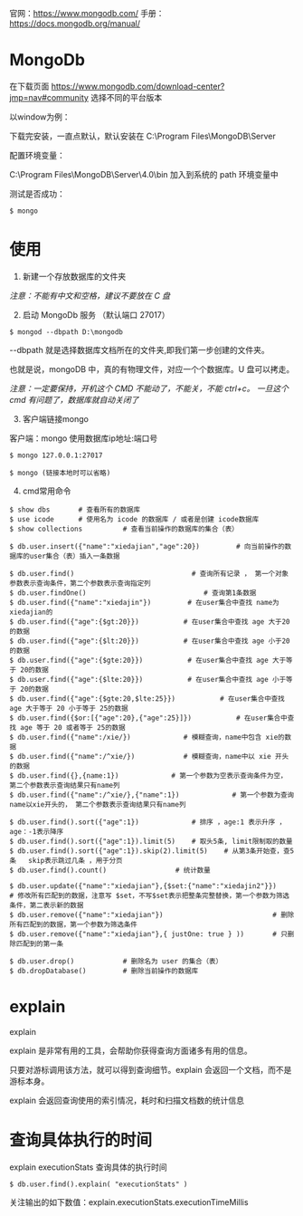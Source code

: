 

官网：https://www.mongodb.com/
手册：https://docs.mongodb.org/manual/



# MongoDb

在下载页面 https://www.mongodb.com/download-center?jmp=nav#community 选择不同的平台版本


以window为例：

下载完安装，一直点默认，默认安装在 C:\Program Files\MongoDB\Server

配置环境变量：

C:\Program Files\MongoDB\Server\4.0\bin 加入到系统的 path 环境变量中

测试是否成功：

```
$ mongo
```



# 使用

1. 新建一个存放数据库的文件夹

*注意：不能有中文和空格，建议不要放在 C 盘*


2. 启动 MongoDb 服务 （默认端口 27017）

```
$ mongod --dbpath D:\mongodb
```

--dbpath 就是选择数据库文档所在的文件夹,即我们第一步创建的文件夹。

也就是说，mongoDB 中，真的有物理文件，对应一个个数据库。U 盘可以拷走。

*注意：一定要保持，开机这个 CMD 不能动了，不能关，不能 ctrl+c。 一旦这个 cmd 有问题了，数据库就自动关闭了*


3. 客户端链接mongo 

客户端：mongo 使用数据库ip地址:端口号  

```
$ mongo 127.0.0.1:27017 

$ mongo (链接本地时可以省略) 
```


4. cmd常用命令

```
$ show dbs       # 查看所有的数据库
$ use icode      # 使用名为 icode 的数据库 / 或者是创建 icode数据库  
$ show collections          # 查看当前操作的数据库的集合（表）
 
$ db.user.insert({"name":"xiedajian","age":20})         # 向当前操作的数据库的user集合（表）插入一条数据

$ db.user.find()                             # 查询所有记录 ， 第一个对象参数表示查询条件，第二个参数表示查询指定列
$ db.user.findOne()                             # 查询第1条数据
$ db.user.find({"name":"xiedajin"})         # 在user集合中查找 name为xiedajian的
$ db.user.find({"age":{$gt:20}})           # 在user集合中查找 age 大于20的数据
$ db.user.find({"age":{$lt:20}})           # 在user集合中查找 age 小于20的数据
$ db.user.find({"age":{$gte:20}})           # 在user集合中查找 age 大于等于 20的数据
$ db.user.find({"age":{$lte:20}})           # 在user集合中查找 age 小于等于 20的数据
$ db.user.find({"age":{$gte:20,$lte:25}})           # 在user集合中查找 age 大于等于 20 小于等于 25的数据
$ db.user.find({$or:[{"age":20},{"age":25}]})           # 在user集合中查找 age 等于 20 或者等于 25的数据
$ db.user.find({"name":/xie/})             # 模糊查询，name中包含 xie的数据  
$ db.user.find({"name":/^xie/})            # 模糊查询，name中以 xie 开头的数据  
$ db.user.find({},{name:1})             # 第一个参数为空表示查询条件为空， 第二个参数表示查询结果只有name列
$ db.user.find({"name":/^xie/},{"name":1})             # 第一个参数为查询name以xie开头的， 第二个参数表示查询结果只有name列

$ db.user.find().sort({"age":1})             # 排序 ，age:1 表示升序 ， age：-1表示降序
$ db.user.find().sort({"age":1}).limit(5)    # 取头5条, limit限制取的数量
$ db.user.find().sort({"age":1}).skip(2).limit(5)    # 从第3条开始查，查5条   skip表示跳过几条 ，用于分页
$ db.user.find().count()                 # 统计数量

$ db.user.update({"name":"xiedajian"},{$set:{"name":"xiedajin2"}})          # 修改所有匹配到的数据，注意写 $set，不写$set表示把整条完整替换，第一个参数为筛选条件，第二表示新的数据
$ db.user.remove({"name":"xiedajian"})                           # 删除所有匹配到的数据，第一个参数为筛选条件
$ db.user.remove({"name":"xiedajian"},{ justOne: true } ))       # 只删除匹配到的第一条

$ db.user.drop()            # 删除名为 user 的集合（表）
$ db.dropDatabase()         # 删除当前操作的数据库

```





# explain

explain

explain 是非常有用的工具，会帮助你获得查询方面诸多有用的信息。

只要对游标调用该方法，就可以得到查询细节。explain 会返回一个文档，而不是游标本身。

explain 会返回查询使用的索引情况，耗时和扫描文档数的统计信息




# 查询具体执行的时间

explain executionStats 查询具体的执行时间


```
$ db.user.find().explain( "executionStats" )
```

关注输出的如下数值：explain.executionStats.executionTimeMillis



